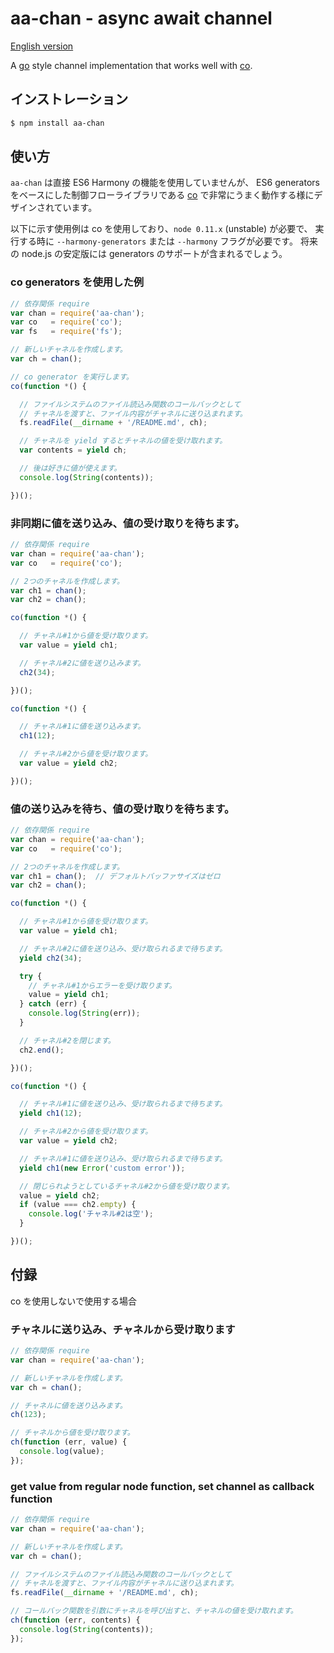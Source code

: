 aa-chan - async await channel
=============================

  [English version](README.md#readme)

  A [go](http://golang.org) style channel implementation
  that works well with [co](https://github.com/visionmedia/co).

インストレーション
------------------

```bash
$ npm install aa-chan
```

使い方
------

  `aa-chan` は直接 ES6 Harmony の機能を使用していませんが、
  ES6 generators をベースにした制御フローライブラリである
  [co](https://github.com/visionmedia/co)
  で非常にうまく動作する様にデザインされています。

  以下に示す使用例は co を使用しており、`node 0.11.x` (unstable) が必要で、
  実行する時に `--harmony-generators` または `--harmony` フラグが必要です。
  将来の node.js の安定版には generators のサポートが含まれるでしょう。

### co generators を使用した例

```js
// 依存関係 require
var chan = require('aa-chan');
var co   = require('co');
var fs   = require('fs');

// 新しいチャネルを作成します。
var ch = chan();

// co generator を実行します。
co(function *() {

  // ファイルシステムのファイル読込み関数のコールバックとして
  // チャネルを渡すと、ファイル内容がチャネルに送り込まれます。
  fs.readFile(__dirname + '/README.md', ch);

  // チャネルを yield するとチャネルの値を受け取れます。
  var contents = yield ch;

  // 後は好きに値が使えます。
  console.log(String(contents));

})();
```

### 非同期に値を送り込み、値の受け取りを待ちます。

```js
// 依存関係 require
var chan = require('aa-chan');
var co   = require('co');

// 2つのチャネルを作成します。
var ch1 = chan();
var ch2 = chan();

co(function *() {

  // チャネル#1から値を受け取ります。
  var value = yield ch1;

  // チャネル#2に値を送り込みます。
  ch2(34);

})();

co(function *() {

  // チャネル#1に値を送り込みます。
  ch1(12);

  // チャネル#2から値を受け取ります。
  var value = yield ch2;

})();
```

### 値の送り込みを待ち、値の受け取りを待ちます。

```js
// 依存関係 require
var chan = require('aa-chan');
var co   = require('co');

// 2つのチャネルを作成します。
var ch1 = chan();  // デフォルトバッファサイズはゼロ
var ch2 = chan();

co(function *() {

  // チャネル#1から値を受け取ります。
  var value = yield ch1;

  // チャネル#2に値を送り込み、受け取られるまで待ちます。
  yield ch2(34);

  try {
    // チャネル#1からエラーを受け取ります。
    value = yield ch1;
  } catch (err) {
    console.log(String(err));
  }

  // チャネル#2を閉じます。
  ch2.end();

})();

co(function *() {

  // チャネル#1に値を送り込み、受け取られるまで待ちます。
  yield ch1(12);

  // チャネル#2から値を受け取ります。
  var value = yield ch2;

  // チャネル#1に値を送り込み、受け取られるまで待ちます。
  yield ch1(new Error('custom error'));

  // 閉じられようとしているチャネル#2から値を受け取ります。
  value = yield ch2;
  if (value === ch2.empty) {
    console.log('チャネル#2は空');
  }

})();
```

付録
----

co を使用しないで使用する場合

### チャネルに送り込み、チャネルから受け取ります

```js
// 依存関係 require
var chan = require('aa-chan');

// 新しいチャネルを作成します。
var ch = chan();

// チャネルに値を送り込みます。
ch(123);

// チャネルから値を受け取ります。
ch(function (err, value) {
  console.log(value);
});
```

### get value from regular node function, set channel as callback function

```js
// 依存関係 require
var chan = require('aa-chan');

// 新しいチャネルを作成します。
var ch = chan();

// ファイルシステムのファイル読込み関数のコールバックとして
// チャネルを渡すと、ファイル内容がチャネルに送り込まれます。
fs.readFile(__dirname + '/README.md', ch);

// コールバック関数を引数にチャネルを呼び出すと、チャネルの値を受け取れます。
ch(function (err, contents) {
  console.log(String(contents));
});
```
